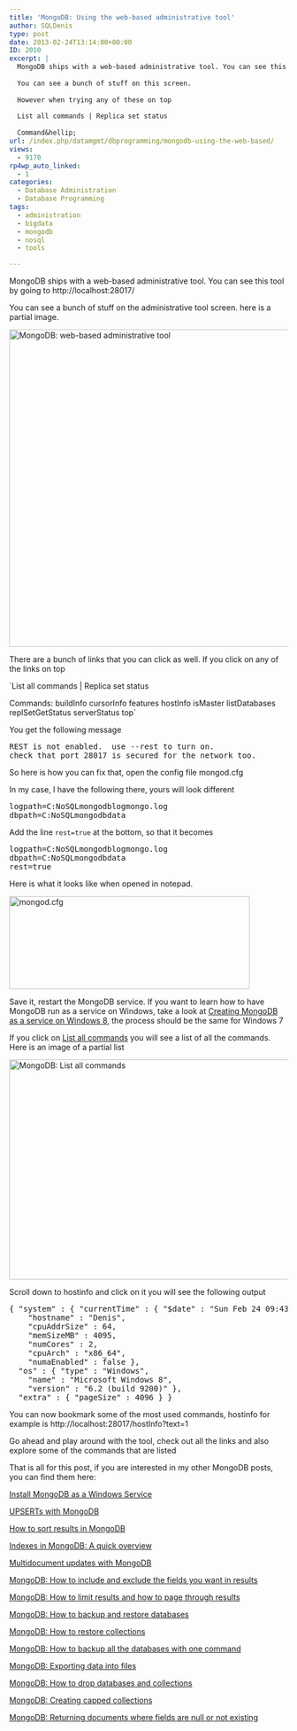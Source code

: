 ```yaml
---
title: 'MongoDB: Using the web-based administrative tool'
author: SQLDenis
type: post
date: 2013-02-24T13:14:00+00:00
ID: 2010
excerpt: |
  MongoDB ships with a web-based administrative tool. You can see this tool by going to http://localhost:28017/
  
  You can see a bunch of stuff on this screen.
  
  However when trying any of these on top
  
  List all commands | Replica set status
  
  Command&hellip;
url: /index.php/datamgmt/dbprogramming/mongodb-using-the-web-based/
views:
  - 9170
rp4wp_auto_linked:
  - 1
categories:
  - Database Administration
  - Database Programming
tags:
  - administration
  - bigdata
  - mongodb
  - nosql
  - tools

---
```

MongoDB ships with a web-based administrative tool. You can see this tool by going to http://localhost:28017/

You can see a bunch of stuff on the administrative tool screen. here is a partial image.

<div class="image_block">
  <a href="https://lessthandot.z19.web.core.windows.net/wp-content/uploads/blogs/DataMgmt/Denis/mongo/MongoDbAdminTool.PNG?mtime=1361716184"><img alt="MongoDB: web-based administrative tool" src="https://lessthandot.z19.web.core.windows.net/wp-content/uploads/blogs/DataMgmt/Denis/mongo/MongoDbAdminTool.PNG?mtime=1361716184" width="823" height="573" title="MongoDB: web-based administrative tool" /></a>
</div>

There are a bunch of links that you can click as well. If you click on any of the links on top

`List all commands | Replica set status</p>
<p>Commands: buildInfo cursorInfo features hostInfo isMaster listDatabases replSetGetStatus serverStatus top`

You get the following message 

<pre>REST is not enabled.  use --rest to turn on.
check that port 28017 is secured for the network too.</pre>

So here is how you can fix that, open the config file mongod.cfg

In my case, I have the following there, yours will look different

<pre>logpath=C:NoSQLmongodblogmongo.log 
dbpath=C:NoSQLmongodbdata</pre>

Add the line `rest=true` at the bottom, so that it becomes

<pre>logpath=C:NoSQLmongodblogmongo.log 
dbpath=C:NoSQLmongodbdata
rest=true</pre>

Here is what it looks like when opened in notepad.

<div class="image_block">
  <a href="https://lessthandot.z19.web.core.windows.net/wp-content/uploads/blogs/DataMgmt/Denis/mongo/MongoDBCfg.PNG?mtime=1361716194"><img alt="mongod.cfg" title ="mongod.cfg"  src="https://lessthandot.z19.web.core.windows.net/wp-content/uploads/blogs/DataMgmt/Denis/mongo/MongoDBCfg.PNG?mtime=1361716194" width="435" height="168" /></a>
</div>

Save it, restart the MongoDB service. If you want to learn how to have MongoDB run as a service on Windows, take a look at [Creating MongoDB as a service on Windows 8][1], the process should be the same for Windows 7

If you click on [List all commands][2] you will see a list of all the commands. Here is an image of a partial list

<div class="image_block">
  <a href="https://lessthandot.z19.web.core.windows.net/wp-content/uploads/blogs/DataMgmt/Denis/mongo/MongoDbAdminToolCommandList.PNG?mtime=1361716729"><img alt="MongoDB: List all commands" title ="MongoDB: List all commands" src="https://lessthandot.z19.web.core.windows.net/wp-content/uploads/blogs/DataMgmt/Denis/mongo/MongoDbAdminToolCommandList.PNG?mtime=1361716729" width="675" height="397" /></a>
</div>

Scroll down to hostinfo and click on it you will see the following output

<pre>{ "system" : { "currentTime" : { "$date" : "Sun Feb 24 09:43:31 2013" },
    "hostname" : "Denis",
    "cpuAddrSize" : 64,
    "memSizeMB" : 4095,
    "numCores" : 2,
    "cpuArch" : "x86_64",
    "numaEnabled" : false },
  "os" : { "type" : "Windows",
    "name" : "Microsoft Windows 8",
    "version" : "6.2 (build 9200)" },
  "extra" : { "pageSize" : 4096 } }</pre>

You can now bookmark some of the most used commands, hostinfo for example is http://localhost:28017/hostInfo?text=1

Go ahead and play around with the tool, check out all the links and also explore some of the commands that are listed

That is all for this post, if you are interested in my other MongoDB posts, you can find them here:
  
[Install MongoDB as a Windows Service][1]
  
[UPSERTs with MongoDB][3]
  
[How to sort results in MongoDB][4]
  
[Indexes in MongoDB: A quick overview][5]
  
[Multidocument updates with MongoDB][6]
  
[MongoDB: How to include and exclude the fields you want in results][7]
  
[MongoDB: How to limit results and how to page through results][8]
  
[MongoDB: How to backup and restore databases][9]
  
[MongoDB: How to restore collections][10]
  
[MongoDB: How to backup all the databases with one command][11]
  
[MongoDB: Exporting data into files][12]
  
[MongoDB: How to drop databases and collections][13]
  
[MongoDB: Creating capped collections][14]
  
[MongoDB: Returning documents where fields are null or not existing][15]

 [1]: /index.php/DataMgmt/DBProgramming/creating-mongodb-as-a-service
 [2]: http://localhost:28017/_commands
 [3]: /index.php/DataMgmt/DBProgramming/doing-upserts-in-mongodb
 [4]: /index.php/DataMgmt/DBProgramming/mongodb-how-to-sort-results
 [5]: /index.php/DataMgmt/DBProgramming/indexes-in-mongodb
 [6]: /index.php/DataMgmt/DBProgramming/multidocument-updates-with-mongodb
 [7]: /index.php/DataMgmt/DBProgramming/mongodb-how-to-include-and
 [8]: /index.php/DataMgmt/DBAdmin/MSSQLServerAdmin/mongodb-how-to-limit-results
 [9]: /index.php/DataMgmt/DBAdmin/MSSQLServerAdmin/mongodb-backup-and-restore-databases
 [10]: /index.php/DataMgmt/DBAdmin/mongodb-how-to-restore-collections
 [11]: /index.php/DataMgmt/DBAdmin/mongodb-how-to-backup-all
 [12]: /index.php/DataMgmt/DBProgramming/mongodb-exporting-data-into-files
 [13]: /index.php/DataMgmt/DBAdmin/MSSQLServerAdmin/mongodb-how-to-drop-databases
 [14]: /index.php/DataMgmt/DBProgramming/mongodb-creating-capped-collections
 [15]: /index.php/DataMgmt/DBProgramming/mongodb-returning-documents-where-fields